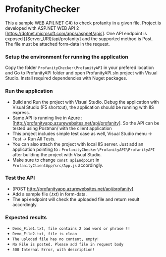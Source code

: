 # ProfanityChecker
This a sample WEB API(.NET C#) to check profanity in a given file. Project is developed with ASP.NET WEB API 2 [https://dotnet.microsoft.com/apps/aspnet/apis]. One API endpoint is exposed [{Server_URI}/api/profanity] and the supported method is Post. The file must be attached form-data in the request.

### Setup the environment for running the application 
Copy the folder `ProfanityChecker\ProfanityAPI` in your prefered location and Go to ProfanityAPI folder and open ProfanityAPI.sln project with Visual Studio. Install required dependencies with Nuget packages. 


### Run the application

- Build and Run the project with Visual Studio. Debug the application with Visual Studio (F5 shortcut), the application should be running with IIS express.<br />
- Same API is running live in Azure : [http://profanityapp.azurewebsites.net/api/profanity]. So the API can be tested using Postman/ with the client application<br />
- This project includes simple test case as well, Visual Studio menu -> Test -> Run All Tests. <br/>
- You can also attach the project with local IIS server. Just add an application pointing to : `ProfanityChecker\ProfanityAPI\ProfanityAPI`<br/> after building the project with Visual Studio. 
- Make sure to change `const apiEndpoint` in `ProfanityClientApp/src/App.js` accordingly.

### Test the API
- [POST http://profanityapp.azurewebsites.net/api/profanity]
- Add a sample file (.txt) in form-data.
- The api endpoint will check the uploaded file and return result accordingly. 

### Expected results
- `Demo_File1.txt, file contains 2 bad word or phrase !!`
- `Demo_File2.txt, file is clean`
- `The uploded file has no content, empty!`
- `No File is posted. Please add file in request body`
- `500 Internal Error, with description!`